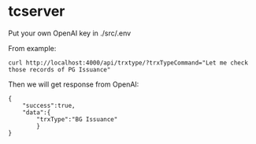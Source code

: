 # tcserver

Put your own OpenAI key in ./src/.env

From example:
```
curl http://localhost:4000/api/trxtype/?trxTypeCommand="Let me check those records of PG Issuance"
```
Then we will get response from OpenAI:
```
{
    "success":true,
    "data":{
        "trxType":"BG Issuance"
        }
}
```